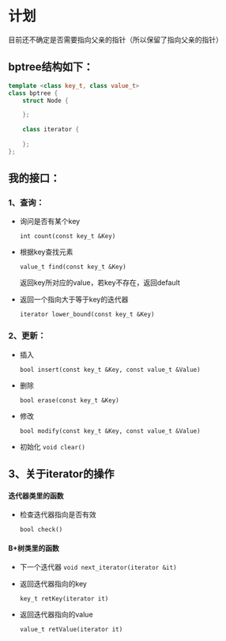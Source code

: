 # 计划
目前还不确定是否需要指向父亲的指针（所以保留了指向父亲的指针）

## bptree结构如下：
```hpp
template <class key_t, class value_t>
class bptree {
    struct Node {

    };
    
    class iterator {
    
    };
};

```
## 我的接口：

### 1、查询：
* 询问是否有某个key

  `int count(const key_t &Key)`

* 根据key查找元素

  `value_t find(const key_t &Key)`

  返回key所对应的value，若key不存在，返回default
  
* 返回一个指向大于等于key的迭代器

	`iterator lower_bound(const key_t &Key)`

### 2、更新：
* 插入

  `bool insert(const key_t &Key, const value_t &Value)`
  
* 删除

  `bool erase(const key_t &Key)`
  
* 修改

	`bool modify(const key_t &Key, const value_t &Value)`
	
* 初始化
	`void clear()`

## 3、关于iterator的操作

#### 迭代器类里的函数

* 检查迭代器指向是否有效

	`bool check()`
#### B+树类里的函数

* 下一个迭代器
	`void next_iterator(iterator &it)`
	
* 返回迭代器指向的key

	`key_t retKey(iterator it)`
	
* 返回迭代器指向的value

	`value_t retValue(iterator it)`
